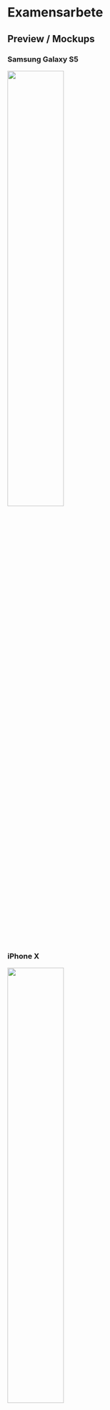 # Examensarbete

## Preview / Mockups

### Samsung Galaxy S5
<img width="50%" src="https://i.imgur.com/KtwH4RH.png">

### iPhone X
<img width="50%" src="https://i.imgur.com/3QOL1MR.png">

### iPad Air 2
<img width="" src="https://i.imgur.com/B9NlIYD.png">

## Authors
- [Viktor Sjöblom](https://twitter.com/ViktorSjoblom)
- [Andreas Lindberg](https://twitter.com/oaflindberg)
